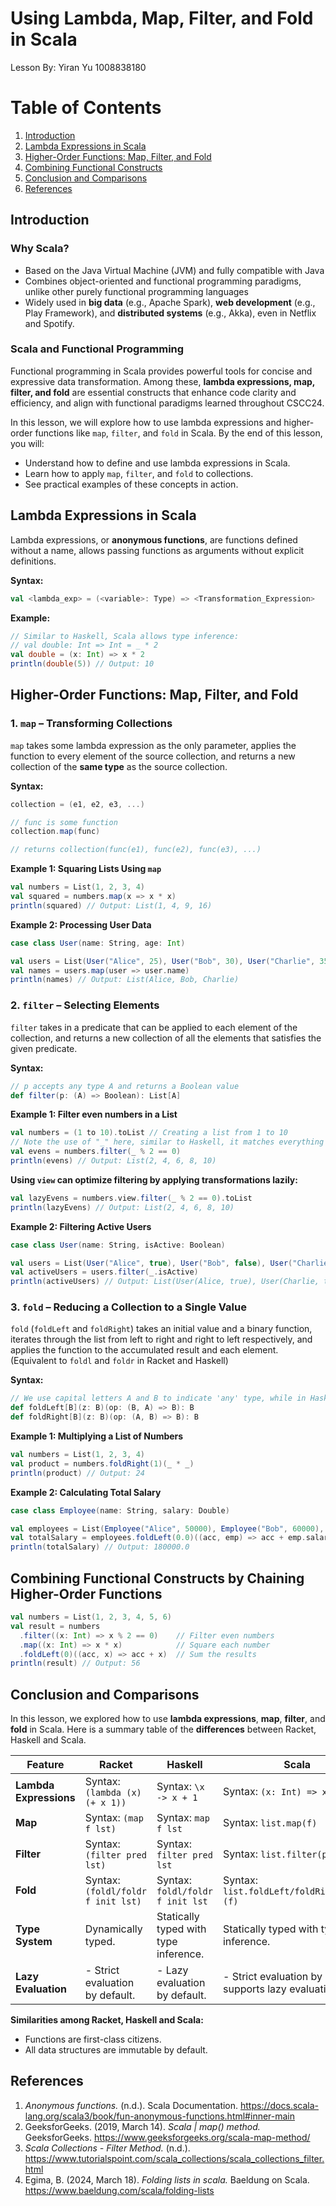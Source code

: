 # Using Lambda, Map, Filter, and Fold in Scala
Lesson By: Yiran Yu 1008838180

# Table of Contents
1. [Introduction](#introduction)
2. [Lambda Expressions in Scala](#lambda-expressions-in-scala)
3. [Higher-Order Functions: Map, Filter, and Fold](#higher-order-functions-map-filter-and-fold)
4. [Combining Functional Constructs](#combining-functional-constructs-by-chaining-higher-order-functions)
5. [Conclusion and Comparisons](#conclusion-and-comparisons)
6. [References](#references)


## Introduction

### Why Scala?

* Based on the Java Virtual Machine (JVM) and fully compatible with Java
* Combines object-oriented and functional programming paradigms, unlike other purely functional programming languages
*  Widely used in **big data** (e.g., Apache Spark), **web development** (e.g., Play Framework), and **distributed systems** (e.g., Akka), even in Netflix and Spotify.

### Scala and Functional Programming

Functional programming in Scala provides powerful tools for concise and expressive data transformation. Among these, **lambda expressions, map, filter, and fold** are essential constructs that enhance code clarity and efficiency, and align with functional paradigms learned throughout CSCC24.

In this lesson, we will explore how to use lambda expressions and higher-order functions like `map`, `filter`, and `fold` in Scala. By the end of this lesson, you will:
- Understand how to define and use lambda expressions in Scala.
- Learn how to apply `map`, `filter`, and `fold` to collections.
- See practical examples of these concepts in action.


## Lambda Expressions in Scala

Lambda expressions, or **anonymous functions**, are functions defined without a name, allows passing functions as arguments without explicit definitions. 

**Syntax:**
```scala
val <lambda_exp> = (<variable>: Type) => <Transformation_Expression>
```

**Example:**
```scala
// Similar to Haskell, Scala allows type inference:
// val double: Int => Int = _ * 2
val double = (x: Int) => x * 2
println(double(5)) // Output: 10
```


## Higher-Order Functions: Map, Filter, and Fold
### 1. `map` – Transforming Collections

`map` takes some lambda expression as the only parameter, applies the function to every element of the source collection, and returns a new collection of the **same type** as the source collection. 

**Syntax:**
```scala
collection = (e1, e2, e3, ...)

// func is some function
collection.map(func)

// returns collection(func(e1), func(e2), func(e3), ...)
```
**Example 1: Squaring Lists Using `map`**

```scala
val numbers = List(1, 2, 3, 4)
val squared = numbers.map(x => x * x)
println(squared) // Output: List(1, 4, 9, 16)
```

**Example 2: Processing User Data**
```scala
case class User(name: String, age: Int)

val users = List(User("Alice", 25), User("Bob", 30), User("Charlie", 35))
val names = users.map(user => user.name)
println(names) // Output: List(Alice, Bob, Charlie)
```

### 2. `filter` – Selecting Elements

`filter` takes in a predicate that can be applied to each element of the collection, and returns a new collection of all the elements that satisfies the given predicate.

**Syntax:**
```scala
// p accepts any type A and returns a Boolean value
def filter(p: (A) => Boolean): List[A]
```

**Example 1: Filter even numbers in a List**

```scala
val numbers = (1 to 10).toList // Creating a list from 1 to 10
// Note the use of "_" here, similar to Haskell, it matches everything and binds nothing
val evens = numbers.filter(_ % 2 == 0) 
println(evens) // Output: List(2, 4, 6, 8, 10)
```

**Using `view` can optimize filtering by applying transformations lazily:** 

```scala
val lazyEvens = numbers.view.filter(_ % 2 == 0).toList
println(lazyEvens) // Output: List(2, 4, 6, 8, 10)
```

**Example 2: Filtering Active Users**
```scala
case class User(name: String, isActive: Boolean)

val users = List(User("Alice", true), User("Bob", false), User("Charlie", true))
val activeUsers = users.filter(_.isActive)
println(activeUsers) // Output: List(User(Alice, true), User(Charlie, true))
```

### 3. `fold` – Reducing a Collection to a Single Value

`fold` (`foldLeft` and `foldRight`) takes an initial value and a binary function, iterates through the list from left to right and right to left respectively, and applies the function to the accumulated result and each element. (Equivalent to `foldl` and `foldr` in Racket and Haskell)

**Syntax:**
```scala
// We use capital letters A and B to indicate 'any' type, while in Haskell, we use lowercase letters (e.g. a, b)
def foldLeft[B](z: B)(op: (B, A) => B): B
def foldRight[B](z: B)(op: (A, B) => B): B
```

**Example 1: Multiplying a List of Numbers**
```scala
val numbers = List(1, 2, 3, 4)
val product = numbers.foldRight(1)(_ * _)
println(product) // Output: 24
```

**Example 2: Calculating Total Salary**
```scala
case class Employee(name: String, salary: Double)

val employees = List(Employee("Alice", 50000), Employee("Bob", 60000), Employee("Charlie", 70000))
val totalSalary = employees.foldLeft(0.0)((acc, emp) => acc + emp.salary)
println(totalSalary) // Output: 180000.0
```


## Combining Functional Constructs by Chaining Higher-Order Functions

```scala
val numbers = List(1, 2, 3, 4, 5, 6)
val result = numbers
  .filter((x: Int) => x % 2 == 0)    // Filter even numbers
  .map((x: Int) => x * x)            // Square each number
  .foldLeft(0)((acc, x) => acc + x)  // Sum the results
println(result) // Output: 56
```


## Conclusion and Comparisons

In this lesson, we explored how to use **lambda expressions**, **map**, **filter**, and **fold** in Scala. Here is a summary table of the **differences** between Racket, Haskell and Scala.

| Feature       | Racket                                   | Haskell                                  | Scala                                    |
|-------------------------|------------------------------------------|------------------------------------------|------------------------------------------|
| **Lambda Expressions**  | Syntax: `(lambda (x) (+ x 1))`         | Syntax: `\x -> x + 1`                  | Syntax: `(x: Int) => x + 1`        |
| **Map**                 | Syntax: `(map f lst)`                  | Syntax: `map f lst`                    | Syntax: `list.map(f)`              |
| **Filter**              | Syntax: `(filter pred lst)`            | Syntax: `filter pred lst`              | Syntax: `list.filter(pred)`        |
| **Fold**                | Syntax: `(foldl/foldr f init lst)`     | Syntax: `foldl/foldr f init lst`       | Syntax: `list.foldLeft/foldRight(init)(f)`        |
| **Type System**         | Dynamically typed.                     | Statically typed with type inference.  | Statically typed with type inference.  |
| **Lazy Evaluation**     | - Strict evaluation by default.          | - Lazy evaluation by default.            | - Strict evaluation by default, supports lazy evaluation.

**Similarities among Racket, Haskell and Scala:**
- Functions are first-class citizens.
- All data structures are immutable by default.


## References 
1. *Anonymous functions.* (n.d.). Scala Documentation. https://docs.scala-lang.org/scala3/book/fun-anonymous-functions.html#inner-main
2. GeeksforGeeks. (2019, March 14). *Scala | map() method.* GeeksforGeeks. https://www.geeksforgeeks.org/scala-map-method/
3. *Scala Collections - Filter Method.* (n.d.). https://www.tutorialspoint.com/scala_collections/scala_collections_filter.html
4. Egima, B. (2024, March 18). *Folding lists in scala.* Baeldung on Scala. https://www.baeldung.com/scala/folding-lists 

